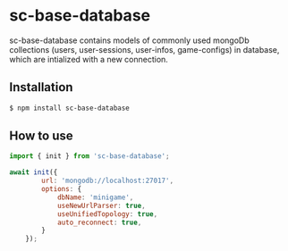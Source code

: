 # sc-base-database

sc-base-database contains models of commonly used mongoDb collections (users, user-sessions, user-infos, game-configs) in database, which are intialized with a new connection.

## Installation

```sh
$ npm install sc-base-database
```

## How to use

```js
import { init } from 'sc-base-database';

await init({
        url: 'mongodb://localhost:27017', 
        options: {
            dbName: 'minigame',
            useNewUrlParser: true,
            useUnifiedTopology: true,
            auto_reconnect: true,
        }
    });
```